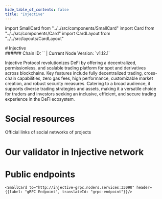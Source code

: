 ```yaml
---
hide_table_of_contents: false
title: "Injective"
---
```


import SmallCard from "../../src/components/SmallCard"
import Card from "../../src/components/Card"
import CardLayout from "../../src/layouts/CardLayout"

<div class="h1-with-icon icon-injective">
# Injective
</div>
###### Chain ID: `` | Current Node Version: `v1.12.1`


Injective Protocol revolutionizes DeFi by offering a decentralized, permissionless, and scalable trading platform for spot and derivatives across blockchains. Key features include fully decentralized trading, cross-chain capabilities, zero gas fees, high performance, customizable market creation, and robust security measures. Catering to a broad audience, it supports diverse trading strategies and assets, making it a versatile choice for traders and investors seeking an inclusive, efficient, and secure trading experience in the DeFi ecosystem.

# Social resources
Official links of social networks of projects

<CardLayout autoFitEnabled={false}>
    <SmallCard to="https://injective.com/" header={{label: "Website", translateId: "social-telegram"}} iconPath="img/website-icon.svg"/>
    <SmallCard to="https://github.com/InjectiveLabs" header={{label: "GitHub", translateId: "social-telegram"}} iconPath="img/github-icon.svg"/>
    <SmallCard to="https://discord.com/invite/NK4qdbv" header={{label: "Discord", translateId: "social-telegram"}} iconPath="img/discord-icon.svg"/>
    <SmallCard to="https://twitter.com/Injective" header={{label: "X", translateId: "social-telegram"}} iconPath="img/x-icon.svg"/>
    <SmallCard to="https://t.me/joininjective" header={{label: "Telegram", translateId: "social-telegram"}} iconPath="img/telegram-icon.svg"/>
</CardLayout>

# Our validator in Injective network

<CardLayout autoFitEnabled={true}>
    <Card
        to="https://www.mintscan.io/injective/validators/injvaloper17ucaxqrwmzak0g98ly3r6h30zm3r5ph4c68n6k"
        header={{
            label: "[NODERS]TEAM",
            translateId: "development-setup",
        }}
        body={{
            label: "Trusted blockchain validator",
        }}
        iconPath="img/kotlin-icon.svg"
    />
</CardLayout>

# Public endpoints 

<CardLayout autoFitEnabled={true}>
    <SmallCard to="https://injective-rpc.noders.services" header={{label: "RPC Endpoint", translateId: "rpc-endpoint"}}/>
    <SmallCard to="https://injective-api.noders.services" header={{label: "API Endpoint", translateId: "api-endpoint"}}/>
    
    <SmallCard to="http://injective-grpc.noders.services:33090" header={{label: "gRPC Endpoint", translateId: "grpc-endpoint"}}/>
</CardLayout>


